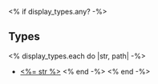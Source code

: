 <% if display_types.any? -%>
## Types

<% display_types.each do |str, path| -%>
  * [<%= str %>](<%= path %>)
<% end -%>
<% end -%>
